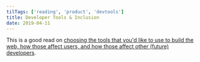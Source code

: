 ```yaml
---
tilTags: ['reading', 'product', 'devtools']
title: Developer Tools & Inclusion
date: 2019-04-11
---
```



This is a good read on [choosing the tools that you'd like to use to build the web, how those affect users, and how those affect other (future) developers](https://adactio.com/journal/15050).